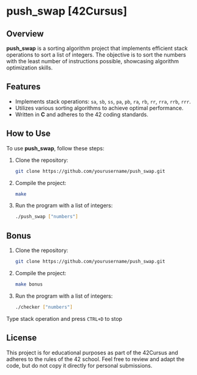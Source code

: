 # push_swap [42Cursus]

## Overview

**push_swap** is a sorting algorithm project that implements efficient stack operations to sort a list of integers. The objective is to sort the numbers with the least number of instructions possible, showcasing algorithm optimization skills.

## Features

- Implements stack operations: `sa`, `sb`, `ss`, `pa`, `pb`, `ra`, `rb`, `rr`, `rra`, `rrb`, `rrr`.
- Utilizes various sorting algorithms to achieve optimal performance.
- Written in **C** and adheres to the 42 coding standards.

## How to Use

To use **push_swap**, follow these steps:

1. Clone the repository:
   ```bash
   git clone https://github.com/yourusername/push_swap.git

2. Compile the project:
   ```bash
   make

3. Run the program with a list of integers:
   ```bash
   ./push_swap ["numbers"]

## Bonus

1. Clone the repository:
   ```bash
   git clone https://github.com/yourusername/push_swap.git

2. Compile the project:
   ```bash
   make bonus

3. Run the program with a list of integers:
   ```bash
   ./checker ["numbers"]

Type stack operation and press `CTRL+D` to stop

## License

This project is for educational purposes as part of the 42Cursus and adheres to the rules of the 42 school. Feel free to review and adapt the code, but do not copy it directly for personal submissions.
